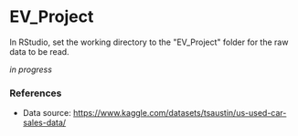 # EV_Project

In RStudio, set the working directory to the "EV_Project" folder for the raw data to be read.

*in progress*

### References 
* Data source: https://www.kaggle.com/datasets/tsaustin/us-used-car-sales-data/

